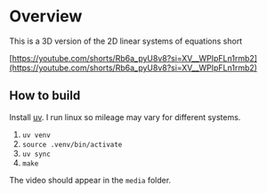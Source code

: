 # Overview

This is a 3D version of the 2D linear systems of equations short

[https://youtube.com/shorts/Rb6a_pyU8v8?si=XV__WPIpFLn1rmb2](https://youtube.com/shorts/Rb6a_pyU8v8?si=XV__WPIpFLn1rmb2)

## How to build

Install [uv](https://docs.astral.sh/uv/getting-started/installation/).
I run linux so mileage may vary for different systems.

1) `uv venv`
2) `source .venv/bin/activate`
3) `uv sync`
4) `make`

The video should appear in the `media` folder.
